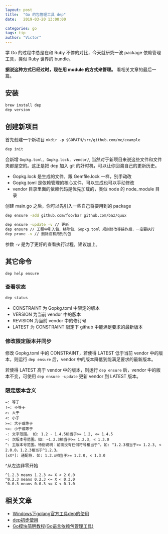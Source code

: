 ```yaml
---
layout: post
title:  "Go 的包管理工具 dep"
date:   2019-03-20 13:00:00

categories: go
tags: tip
author: "Victor"
---
```


学 Go 的过程中总是在和 Ruby 不停的对比，今天就研究一波 package 依赖管理工具，类似 Ruby 世界的 bundle。

**据说这种方式已经过时，现在用 module 的方式来管理。** 看相关文章的最后一篇。

## 安装

```bash
brew install dep
dep version
```

## 创建新项目

首先创建一个新项目 `mkdir -p $GOPATH/src/github.com/me/example`

```bash
dep init
```

会新增 `Gopkg.toml, Gopkg.lock, vendor/`, 当然对于新项目来说这些文件和文件夹都是空的。这正是把 dep 加入 git 的好时机，可以让你回溯自己的更新历史。

* Gopkg.lock 是生成的文件，跟 Gemfile.lock 一样，别手动改
* Gopkg.toml 是依赖管理的核心文件，可以生成也可以手动修改
* vendor 目录里面的依赖代码是优先加载的，类似 node 的 node_module 目录

创建 main.go 之后，你可以先引入一些自己将要用到的 package

```bash
dep ensure -add github.com/foo/bar github.com/baz/quux
```

```bash
dep ensure -update -v // 更新
dep ensure // 工程中引入包、移除包、Gopkg.toml 规则修改等操作后，一定要执行
dep prune -v // 删除没有用到的包
```

参数 `-v` 是为了更好的查看执行过程，建议加上。

## 其它命令

```
dep help ensure
```

### 查看状态

```bash
dep status
```

* CONSTRAINT 为 Gopkg.toml 中限定的版本
* VERSION 为当前 vendor 中的版本
* REVISION 为当前 vendor 中的修订号
* LATEST 为 CONSTRAINT 限定下 github 中能满足要求的最新版本

### 修改限定版本并同步

修改 Gopkg.toml 中的 CONSTRAINT，若使得 LATEST 低于当前 vendor 中的版本，则运行 `dep ensure` 后，vendor 中的版本降低到能满足要求的最新版本。

若使得 LATEST 高于 vendor 中的版本，则运行 `dep ensure` 后，vendor 中的版本不变，可使用 `dep ensure -update` 更新 vendor 到 LATEST 版本。

### 限定版本含义

```
=: 等于
!=: 不等于
>: 大于
<: 小于
>=: 大于或等于
<=: 小于或等于
-: 文字范围。 如: 1.2 - 1.4.5相当于>= 1.2, <= 1.4.5
~: 次版本号范围。如: ~1.2.3相当于>= 1.2.3, < 1.3.0
^: 主版本号范围。特别说明：前面没有任何符号相当于^。如: ^1.2.3相当于>= 1.2.3, < 2.0.0，1.2.3相当于^1.2.3。
[xX*]: 通配符. 如: 1.2.x相当于>= 1.2.0, < 1.3.0
```

^从左边非零开始

```
^1.2.3 means 1.2.3 <= X < 2.0.0
^0.2.3 means 0.2.3 <= X < 0.3.0
^0.0.3 means 0.0.3 <= X < 0.1.0
```

## 相关文章

* [Windows下golang官方工具dep的使用](https://www.jianshu.com/p/e3c9f9039542)
* [dep初步使用](https://gocn.vip/article/631)
* [Go模块简明教程(Go语言依赖包管理工具)](https://segmentfault.com/a/1190000016146377)
